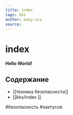 ```yaml
---
title: index
tags: kks
author: easy-zzz
source: 
---
```

# index  #

**Hello World!**

## Содержание

- [[техника безопасности]]
- [[kks/index ]]

#безопасность #кактусов